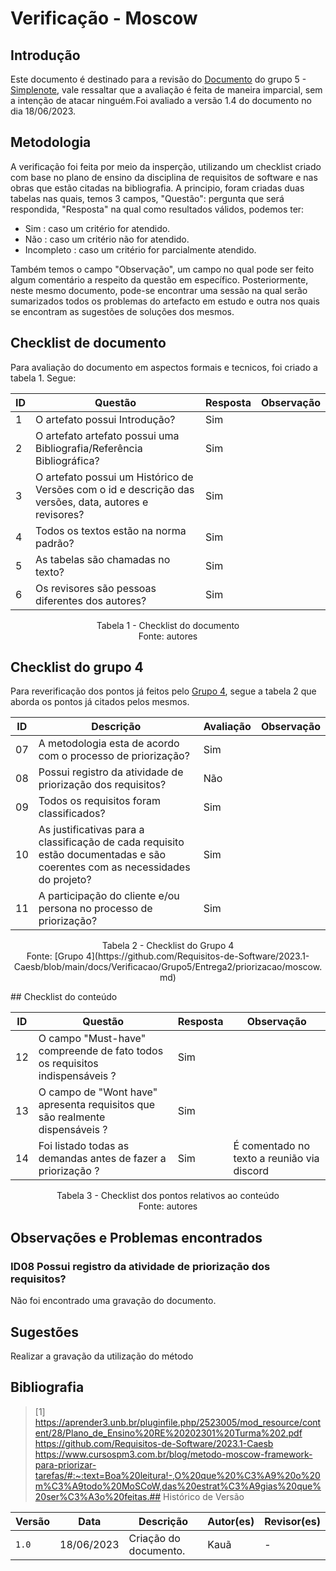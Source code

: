 # Verificação - Moscow

## Introdução

Este documento é destinado para a revisão do [Documento](https://github.com/Requisitos-de-Software/2023.1-Simplenote/blob/main/docs/elicitacao/Prioriza%C3%A7%C3%A3o/MoScoW.md) do grupo 5 - [Simplenote](https://github.com/Requisitos-de-Software/2023.1-Simplenote), vale ressaltar que a avaliação é feita de maneira imparcial, sem a intenção de atacar ninguém.Foi avaliado a versão 1.4 do documento no dia 18/06/2023.

## Metodologia

A verificação foi feita por meio da insperção, utilizando um checklist criado com base no plano de ensino da disciplina de requisitos de software e nas obras que estão citadas na bibliografia. A principio, foram criadas duas tabelas nas quais, temos 3 campos, "Questão": pergunta que será respondida, "Resposta" na qual como resultados válidos, podemos ter:

- Sim : caso um critério for atendido.
- Não : caso um critério não for atendido.
- Incompleto : caso um critério for parcialmente atendido.

Também temos o campo "Observação", um campo no qual pode ser feito algum comentário a respeito da questão em específico. Posteriormente, neste mesmo documento, pode-se encontrar uma sessão na qual serão sumarizados todos os problemas do artefacto em estudo e outra nos quais se encontram as sugestões de soluções dos mesmos.

## Checklist de documento
Para avaliação do documento em aspectos formais e tecnicos, foi criado a tabela 1. Segue:

|ID|Questão|Resposta|Observação|
|--|-------|--------|----------|
|1|O artefato possui Introdução?                                                                                |    Sim    |          |
|2|O artefato artefato possui uma Bibliografia/Referência Bibliográfica?                                        |    Sim    |          |
|3|O artefato possui um Histórico de Versões com o id e descrição das versões, data, autores e revisores?       |    Sim    |          |
|4|Todos os textos estão na norma padrão?                                                                       |    Sim    |          |
|5|As tabelas são chamadas no texto?                                                                            |    Sim    |          |
|6|Os revisores são pessoas diferentes dos autores?                                                             |    Sim    |          |

<p align="center"> Tabela 1 - Checklist do documento <br> Fonte: autores </p>

## Checklist do grupo 4
Para reverificação dos pontos já feitos pelo [Grupo 4](https://github.com/Requisitos-de-Software/2023.1-Caesb), segue a tabela 2 que aborda os pontos já citados pelos mesmos.

| ID  | Descrição | Avaliação | Observação |
| --- | --------- | --------- | ---------- |
| 07  | A metodologia esta de acordo com o processo de priorização?       |     Sim      |            |
| 08  | Possui registro da atividade de priorização dos requisitos?       |     Não      |            |
| 09  | Todos os requisitos foram classificados?                          |     Sim      |            |
| 10  | As justificativas para a classificação de cada requisito estão documentadas e são coerentes com as necessidades do projeto?| Sim | |
| 11  | A participação do cliente e/ou persona no processo de priorização?|     Sim      |            |

<p align="center"> Tabela 2 - Checklist do Grupo 4 <br> Fonte: [Grupo 4](https://github.com/Requisitos-de-Software/2023.1-Caesb/blob/main/docs/Verificacao/Grupo5/Entrega2/priorizacao/moscow.md) </p>
## Checklist do conteúdo

| ID  | Questão | Resposta | Observação |
| --- | ------- | -------- | ---------- |
|  12   | O campo "Must-have" compreende de fato todos os requisitos indispensáveis ? |   Sim     |            |
|  13   | O campo de "Wont have" apresenta requisitos que são realmente dispensáveis ? |     Sim     |            |
|  14   | Foi listado todas as demandas antes de fazer a priorização ?                 |     Sim     | É comentado no texto a reunião via discord|

<p align="center"> Tabela 3 - Checklist dos pontos relativos ao conteúdo <br> Fonte: autores </p>

## Observações e Problemas encontrados

### ID08  Possui registro da atividade de priorização dos requisitos?       
Não foi encontrado uma gravação do documento.

## Sugestões
Realizar a gravação da utilização do método

## Bibliografia

> [1] https://aprender3.unb.br/pluginfile.php/2523005/mod_resource/content/28/Plano_de_Ensino%20RE%20202301%20Turma%202.pdf </br>
https://github.com/Requisitos-de-Software/2023.1-Caesb
https://www.cursospm3.com.br/blog/metodo-moscow-framework-para-priorizar-tarefas/#:~:text=Boa%20leitura!-,O%20que%20%C3%A9%20o%20m%C3%A9todo%20MoSCoW,das%20estrat%C3%A9gias%20que%20ser%C3%A3o%20feitas.## Histórico de Versão

| Versão | Data       | Descrição             | Autor(es) | Revisor(es)        |
| ------ | ---------- | --------------------- | --------- | ------------------ |
| `1.0`  | 18/06/2023 | Criação do documento. | Kauã      |        -           |
